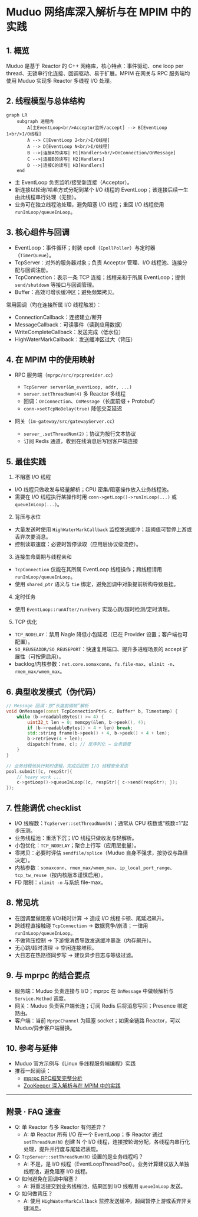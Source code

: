 # Muduo 网络库深入解析与在 MPIM 中的实践

## 1. 概览

Muduo 是基于 Reactor 的 C++ 网络库，核心特点：事件驱动、one loop per thread、无锁串行化连接、回调驱动、易于扩展。MPIM 在网关与 RPC 服务端均使用 Muduo 实现多 Reactor 多线程 I/O 处理。

## 2. 线程模型与总体结构

```mermaid
graph LR
    subgraph 进程内
        A[主EventLoop<br/>Acceptor监听/accept] --> B[EventLoop 1<br/>I/O线程]
        A --> C[EventLoop 2<br/>I/O线程]
        A --> D[EventLoop N<br/>I/O线程]
        B -->|连接A的读写| H1[Handlers<br/>OnConnection/OnMessage]
        C -->|连接B的读写| H2[Handlers]
        D -->|连接C的读写| H3[Handlers]
    end
```

- 主 EventLoop 负责监听/接受新连接（Acceptor）。
- 新连接以轮询/哈希方式分配到某个 I/O 线程的 EventLoop；该连接后续一生由此线程串行处理（无锁）。
- 业务可在独立线程池处理，避免阻塞 I/O 线程；重回 I/O 线程使用 `runInLoop/queueInLoop`。

## 3. 核心组件与回调

- EventLoop：事件循环；封装 epoll（`EpollPoller`）与定时器（`TimerQueue`）。
- TcpServer：对外的服务器对象；负责 Acceptor 管理、I/O 线程池、连接分配与回调注册。
- TcpConnection：表示一条 TCP 连接；线程亲和于所属 EventLoop；提供 `send/shutdown` 等接口与回调管理。
- Buffer：高效可增长缓冲区；避免频繁拷贝。

常用回调（均在连接所属 I/O 线程触发）：
- ConnectionCallback：连接建立/断开
- MessageCallback：可读事件（读到应用数据）
- WriteCompleteCallback：发送完成（低水位）
- HighWaterMarkCallback：发送缓冲区过大（背压）

## 4. 在 MPIM 中的使用映射

- RPC 服务端（`mprpc/src/rpcprovider.cc`）
  - `TcpServer server(&m_eventLoop, addr, ...)`
  - `server.setThreadNum(4)` 多 Reactor 多线程
  - 回调：`OnConnection`、`OnMessage`（长度前缀 + Protobuf）
  - `conn->setTcpNoDelay(true)` 降低交互延迟

- 网关（`im-gateway/src/gatewayServer.cc`）
  - `server_.setThreadNum(2)`；协议为按行文本协议
  - 订阅 Redis 通道，收到在线消息后写回客户端连接

## 5. 最佳实践

1) 不阻塞 I/O 线程
- I/O 线程只做收发与轻量解析；CPU 密集/阻塞操作放入业务线程池。
- 需要在 I/O 线程执行某操作时用 `conn->getLoop()->runInLoop(...)` 或 `queueInLoop(...)`。

2) 背压与水位
- 大量发送时使用 `HighWaterMarkCallback` 监控发送缓冲；超阈值可暂停上游或丢弃次要消息。
- 控制读取速度：必要时暂停读取（应用层协议级流控）。

3) 连接生命周期与线程亲和
- `TcpConnection` 仅能在其所属 EventLoop 线程操作；跨线程请用 `runInLoop/queueInLoop`。
- 使用 `shared_ptr` 语义与 `tie` 绑定，避免回调中对象提前析构导致悬挂。

4) 定时任务
- 使用 `EventLoop::runAfter/runEvery` 实现心跳/超时检测/定时清理。

5) TCP 优化
- `TCP_NODELAY`：禁用 Nagle 降低小包延迟（已在 Provider 设置；客户端也可配置）。
- `SO_REUSEADDR/SO_REUSEPORT`：快速复用端口、提升多进程场景的 accept 扩展性（可按需启用）。
- backlog/内核参数：`net.core.somaxconn`、`fs.file-max`、`ulimit -n`、`rmem_max/wmem_max`。

## 6. 典型收发模式（伪代码）

```cpp
// Message 回调：按“长度前缀帧”解析
void OnMessage(const TcpConnectionPtr& c, Buffer* b, Timestamp) {
    while (b->readableBytes() >= 4) {
        uint32_t len = 0; memcpy(&len, b->peek(), 4);
        if (b->readableBytes() < 4 + len) break;
        std::string frame(b->peek() + 4, b->peek() + 4 + len);
        b->retrieve(4 + len);
        dispatch(frame, c); // 反序列化 → 业务调度
    }
}

// 业务线程池执行耗时逻辑，完成后回到 I/O 线程安全发送
pool.submit([c, respStr]{
    // heavy work ...
    c->getLoop()->queueInLoop([c, respStr]{ c->send(respStr); });
});
```

## 7. 性能调优 checklist

- I/O 线程数：`TcpServer::setThreadNum(N)`；通常从 CPU 核数或“核数±1”起步压测。
- 业务线程池：重活下沉；I/O 线程只做收发与轻解析。
- 小包优化：`TCP_NODELAY`；聚合上行写（应用层批量）。
- 零拷贝：必要时评估 `sendfile/splice`（Muduo 自身不强求，按协议与路径决定）。
- 内核参数：`somaxconn`、`rmem_max/wmem_max`、`ip_local_port_range`、`tcp_tw_reuse`（按内核版本谨慎启用）。
- FD 限制：`ulimit -n` 与系统 file-max。

## 8. 常见坑

- 在回调里做阻塞 I/O/耗时计算 → 造成 I/O 线程卡顿、尾延迟飙升。
- 跨线程直接触碰 `TcpConnection` → 数据竞争/崩溃；一律用 `runInLoop/queueInLoop`。
- 不做背压控制 → 下游慢消费导致发送缓冲暴涨（内存飙升）。
- 无心跳/超时清理 → 空闲连接堆积。
- 大日志在热路径同步写 → 建议异步日志与等级过滤。

## 9. 与 mprpc 的结合要点

- 服务端：Muduo 负责连接与 I/O；mprpc 在 `OnMessage` 中做帧解析与 `Service.Method` 调度。
- 网关：Muduo 负责客户端长连；订阅 Redis 后将消息写回；Presence 绑定路由。
- 客户端：当前 `MprpcChannel` 为阻塞 socket；如需全链路 Reactor，可以 Muduo/异步客户端替换。

## 10. 参考与延伸

- Muduo 官方示例与《Linux 多线程服务端编程》实践
- 推荐一起阅读：
  - [mprpc RPC框架完整分析](mprpc-framework-complete.md)
  - [ZooKeeper 深入解析与在 MPIM 中的实践](zookeeper-deep-dive.md)

---

## 附录 · FAQ 速查

- Q: 单 Reactor 与多 Reactor 有何差异？
  - A: 单 Reactor 所有 I/O 在一个 EventLoop；多 Reactor 通过 `setThreadNum(N)` 创建 N 个 I/O 线程，连接按轮询分配，各线程内串行化处理，提升并行度与尾延迟表现。
- Q: `TcpServer::setThreadNum(N)` 设置的是业务线程吗？
  - A: 不是，是 I/O 线程（EventLoopThreadPool）。业务计算建议放入单独线程池，避免阻塞 I/O 线程。
- Q: 如何避免在回调中阻塞？
  - A: 将重活提交到业务线程池，结果回到 I/O 线程用 `queueInLoop` 发送。
- Q: 如何做背压？
  - A: 使用 `HighWaterMarkCallback` 监控发送缓冲，超阈暂停上游或丢弃非关键消息。


